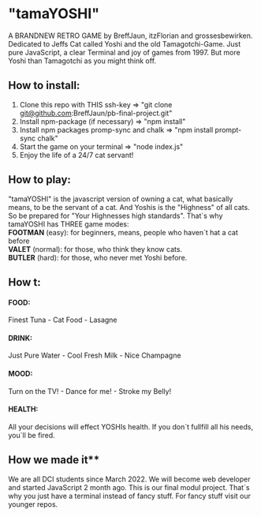 # "tamaYOSHI"

A BRANDNEW RETRO GAME by BreffJaun, itzFlorian and grossesbewirken.
Dedicated to Jeffs Cat called Yoshi and the old Tamagotchi-Game.
Just pure JavaScript, a clear Terminal and joy of games from 1997.
But more Yoshi than Tamagotchi as you might think off.

## How to install:

1. Clone this repo with THIS ssh-key => "git clone git@github.com:BreffJaun/pb-final-project.git"
2. Install npm-package (if necessary) =>  "npm install"
3. Install npm packages promp-sync and chalk => "npm install prompt-sync chalk"
4. Start the game on your terminal => "node index.js"
5. Enjoy the life of a 24/7 cat servant!

## How to play:

"tamaYOSHI" is the javascript version of owning a cat, what basically means, to be the servant of a cat.
And Yoshis is the "Highness" of all cats. So be prepared for "Your Highnesses high standards".
That´s why tamaYOSHI has THREE game modes:  
**FOOTMAN** (easy): for beginners, means, people who haven´t hat a cat before  
**VALET** (normal): for those, who think they know cats.  
**BUTLER** (hard): for those, who never met Yoshi before.  

## How t:
#### FOOD: 
   Finest Tuna - Cat Food - Lasagne
#### DRINK: 
   Just Pure Water - Cool Fresh Milk - Nice Champagne
#### MOOD:
   Turn on the TV! - Dance for me! - Stroke my Belly!

#### HEALTH:
   All your decisions will effect YOSHIs health. If you don´t fullfill all his needs, you´ll be fired.

## How we made it**
We are all DCI students since March 2022. We will become web developer and started JavaScript 2 month ago.
This is our final modul project. That´s why you just have a terminal instead of fancy stuff. For fancy stuff visit our younger repos.